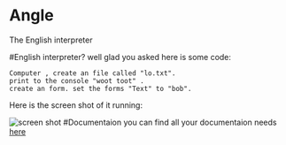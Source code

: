 # Angle
The English interpreter 

#English interpreter?
well glad you asked here is some code:
```
Computer , create an file called "lo.txt".
print to the console "woot toot" . 
create an form. set the forms "Text" to "bob". 
```
Here is the screen shot of it running:

![screen shot](http://i.imgur.com/seAGMMz.png)
#Documentaion
you can find all your documentaion needs [here](./Angle/Angle.Documentation)

